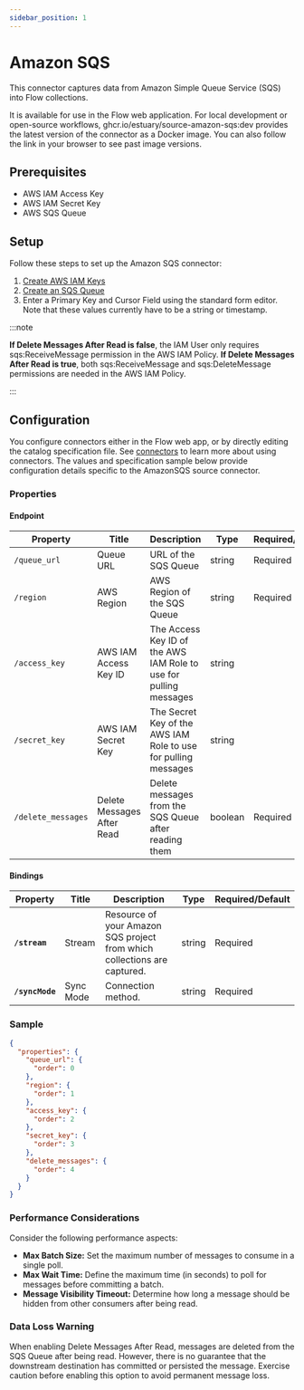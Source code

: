 ```yaml
---
sidebar_position: 1
---
```


# Amazon SQS

This connector captures data from Amazon Simple Queue Service (SQS) into Flow collections.

It is available for use in the Flow web application. For local development or open-source workflows, ghcr.io/estuary/source-amazon-sqs:dev provides the latest version of the connector as a Docker image. You can also follow the link in your browser to see past image versions.

## Prerequisites
* AWS IAM Access Key
* AWS IAM Secret Key
* AWS SQS Queue

## Setup
Follow these steps to set up the Amazon SQS connector:

1. [Create AWS IAM Keys](https://aws.amazon.com/premiumsupport/knowledge-center/create-access-key/)
2. [Create an SQS Queue](https://docs.aws.amazon.com/AWSSimpleQueueService/latest/SQSDeveloperGuide/sqs-getting-started.html#step-create-queue)
3. Enter a Primary Key and Cursor Field using the standard form editor.  Note that these values currently have to be a string or timestamp.

:::note

**If Delete Messages After Read is false**, the IAM User only requires sqs:ReceiveMessage permission in the AWS IAM Policy.
**If Delete Messages After Read is true**, both sqs:ReceiveMessage and sqs:DeleteMessage permissions are needed in the AWS IAM Policy.

:::

## Configuration
You configure connectors either in the Flow web app, or by directly editing the catalog specification file. See [connectors](https://docs.estuary.dev/concepts/connectors/#using-connectors) to learn more about using connectors. The values and specification sample below provide configuration details specific to the AmazonSQS source connector.

### Properties

#### Endpoint
| Property           | Title                      | Description                                                       | Type    | Required/Default |
| ------------------ | -------------------------- | ----------------------------------------------------------------- | ------- | ---------------- |
| `/queue_url`       | Queue URL                  | URL of the SQS Queue                                              | string  | Required         |
| `/region`          | AWS Region                 | AWS Region of the SQS Queue                                       | string  | Required         |
| `/access_key`      | AWS IAM Access Key ID      | The Access Key ID of the AWS IAM Role to use for pulling messages | string  |                  |
| `/secret_key`      | AWS IAM Secret Key         | The Secret Key of the AWS IAM Role to use for pulling messages    | string  |                  |
| `/delete_messages` | Delete Messages After Read | Delete messages from the SQS Queue after reading them             | boolean | Required         |

#### Bindings

| Property        | Title     | Description                                                              | Type   | Required/Default |
| --------------- | --------- | ------------------------------------------------------------------------ | ------ | ---------------- |
| **`/stream`**   | Stream    | Resource of your Amazon SQS project from which collections are captured. | string | Required         |
| **`/syncMode`** | Sync Mode | Connection method.                                                       | string | Required         |

### Sample

```json
{
  "properties": {
    "queue_url": {
      "order": 0
    },
    "region": {
      "order": 1
    },
    "access_key": {
      "order": 2
    },
    "secret_key": {
      "order": 3
    },
    "delete_messages": {
      "order": 4
    }
  }
}
```

### Performance Considerations
Consider the following performance aspects:

* **Max Batch Size:** Set the maximum number of messages to consume in a single poll.
* **Max Wait Time:** Define the maximum time (in seconds) to poll for messages before committing a batch.
* **Message Visibility Timeout:** Determine how long a message should be hidden from other consumers after being read.


### Data Loss Warning
When enabling Delete Messages After Read, messages are deleted from the SQS Queue after being read. However, there is no guarantee that the downstream destination has committed or persisted the message. Exercise caution before enabling this option to avoid permanent message loss.
